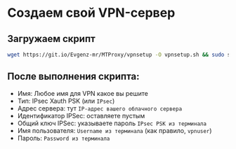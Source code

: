 # Создаем свой VPN-сервер
## Загружаем скрипт

```bash
wget https://git.io/Evgenz-mr/MTProxy/vpnsetup -O vpnsetup.sh && sudo sh vpnsetup.sh
```

## После выполнения скрипта:

- Имя: Любое имя для VPN какое вы решите
- Тип: IPsec Xauth PSK (или `IPsec`)
- Адрес сервера: тут `IP-адрес вашего облачного сервера`
- Идентификатор IPSec: оставляете пустым
- Общий ключ IPSec: указываете пароль `IPsec PSK из терминала`
- Имя пользователя: `Username из терминала` (как правило, `vpnuser`)
- Пароль: `Password из терминала`
